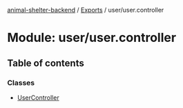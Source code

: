 [animal-shelter-backend](../README.md) / [Exports](../modules.md) / user/user.controller

# Module: user/user.controller

## Table of contents

### Classes

- [UserController](../classes/user_user_controller.UserController.md)
